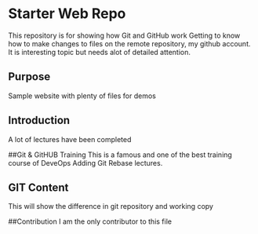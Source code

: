 # Starter Web Repo

This repository is for showing how Git and GitHub work
Getting to know how to make changes to files on the remote repository,  my github account.
It is interesting topic but needs alot of detailed attention.
## Purpose

Sample website with plenty of files for demos

## Introduction
A lot of lectures have been completed

##Git & GitHUB Training
This is a famous and one of the best training course of DeveOps
Adding Git Rebase lectures.
## GIT Content
This will show the difference in git repository and working copy

##Contribution
I am the only contributor to this file
